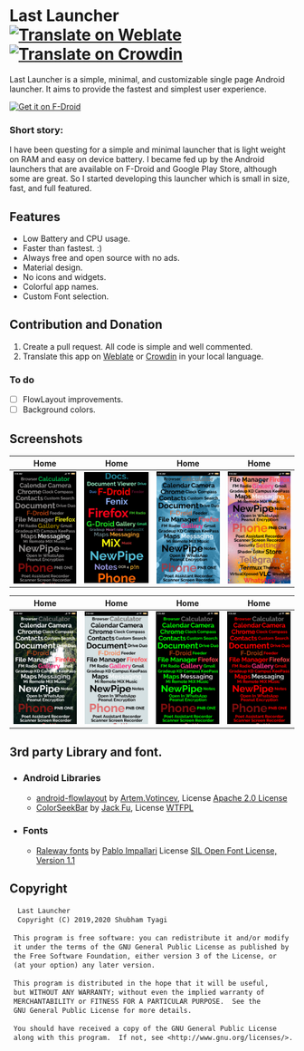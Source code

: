 # Last Launcher [![Translate on Weblate](https://img.shields.io/badge/Translation-Weblate-green)](https://hosted.weblate.org/projects/last-launcher)  [![Translate on Crowdin](https://img.shields.io/badge/Translation-Crowdin-green)](https://crowdin.com/project/last-launcher)

Last Launcher is a simple, minimal, and customizable single page Android launcher. It aims to provide the fastest and simplest user experience.

[<img src="https://f-droid.org/badge/get-it-on.png" alt="Get it on F-Droid" height="50">](https://f-droid.org/packages/io.github.subhamtyagi.lastlauncher/)

### Short story:
I have been questing for a simple and minimal launcher that is light weight on RAM and easy on device battery. I became fed up by the Android launchers that are available on F-Droid and Google Play Store, although some are great. So I started developing this launcher which is small in size, fast, and full featured.

## Features
* Low Battery and CPU usage.
* Faster than fastest. :)
* Always free and open source with no ads.
* Material design.
* No icons and widgets.
* Colorful app names.
* Custom Font selection.


## Contribution and Donation
1. Create a pull request. All code is simple and well commented.
2. Translate this app on [Weblate](https://hosted.weblate.org/projects/last-launcher) or [Crowdin](https://crowdin.com/project/last-launcher) in your local language.

### To do
* [ ] FlowLayout improvements.
* [ ] Background colors.

## Screenshots
| Home|Home|Home|Home|
|:-:|:-:|:-:|:-:|
| ![Home](/fastlane/metadata/android/en-US/images/phoneScreenshots/1.png?raw=true "Home")| ![Home](/fastlane/metadata/android/en-US/images/phoneScreenshots/2.jpg?raw=true "Home")|![Home](/fastlane/metadata/android/en-US/images/phoneScreenshots/3.png?raw=true "Home")|![Home](/fastlane/metadata/android/en-US/images/phoneScreenshots/4.png?raw=true )|

| Home|Home|Home|Home|
|:-:|:-:|:-:|:-:|
| ![Home](/fastlane/metadata/android/en-US/images/phoneScreenshots/5.png?raw=true "Home")| ![Home](/fastlane/metadata/android/en-US/images/phoneScreenshots/6.png?raw=true "Home")|![Home](/fastlane/metadata/android/en-US/images/phoneScreenshots/7.png?raw=true "Home")|![Home](/fastlane/metadata/android/en-US/images/phoneScreenshots/8.png?raw=true )|

## 3rd party Library and font.
* ### Android Libraries
  * [android-flowlayout](https://github.com/ApmeM/android-flowlayout) by [Artem.Votincev](https://github.com/ApmeM), License [Apache 2.0 License](http://www.apache.org/licenses/LICENSE-2.0)
  * [ColorSeekBar](https://github.com/rtugeek/ColorSeekBar) by [Jack Fu](https://github.com/rtugeek), License [WTFPL](http://www.wtfpl.net/)
* ### Fonts 
  * [Raleway fonts](https://github.com/impallari/Raleway/) by [Pablo Impallari](https://github.com/impallari) License [SIL Open Font License, Version 1.1](http://scripts.sil.org/OFL)

## Copyright

      Last Launcher
      Copyright (C) 2019,2020 Shubham Tyagi

     This program is free software: you can redistribute it and/or modify
     it under the terms of the GNU General Public License as published by
     the Free Software Foundation, either version 3 of the License, or
     (at your option) any later version.

     This program is distributed in the hope that it will be useful,
     but WITHOUT ANY WARRANTY; without even the implied warranty of
     MERCHANTABILITY or FITNESS FOR A PARTICULAR PURPOSE.  See the
     GNU General Public License for more details.

     You should have received a copy of the GNU General Public License
     along with this program.  If not, see <http://www.gnu.org/licenses/>.
